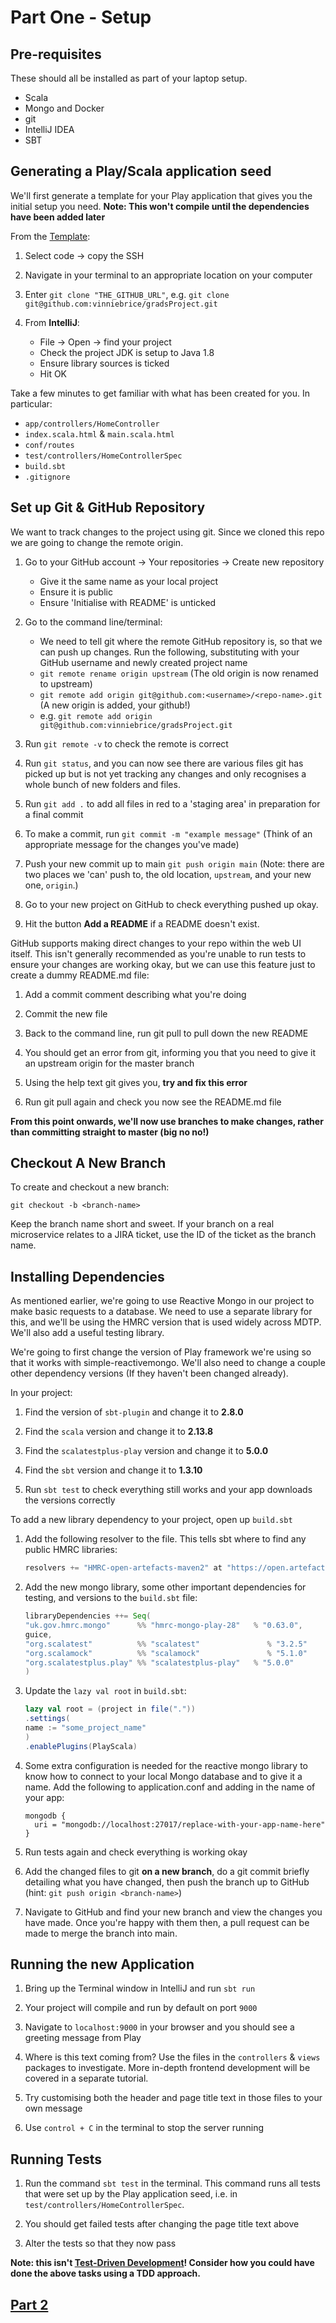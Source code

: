 # Part One - Setup

## Pre-requisites
These should all be installed as part of your laptop setup.
* Scala
* Mongo and Docker
* git
* IntelliJ IDEA
* SBT

## Generating a Play/Scala application seed 
We'll first generate a template for your Play application that gives you the initial setup you need. **Note: This won't compile until the dependencies have been added later**

From the [Template](https://github.com/vinniebrice/play-template):
1. Select code → copy the SSH

2. Navigate in your terminal to an appropriate location on your computer

3. Enter `git clone "THE_GITHUB_URL"`, e.g. `git clone git@github.com:vinniebrice/gradsProject.git`

4. From **IntelliJ**:
   * File → Open → find your project
   * Check the project JDK is setup to Java 1.8
   * Ensure library sources is ticked
   * Hit OK

Take a few minutes to get familiar with what has been created for you. In particular:
* `app/controllers/HomeController`
* `index.scala.html` & `main.scala.html`
* `conf/routes`
* `test/controllers/HomeControllerSpec`
* `build.sbt`
* `.gitignore`

## Set up Git & GitHub Repository
We want to track changes to the project using git. Since we cloned this repo we are going to change the remote origin.

1. Go to your GitHub account → Your repositories → Create new repository
   * Give it the same name as your local project
   * Ensure it is public
   * Ensure 'Initialise with README' is unticked

2. Go to the command line/terminal:
   * We need to tell git where the remote GitHub repository is, so that we can push up changes. Run the following, substituting with your GitHub username and newly created project name
   * `git remote rename origin upstream` (The old origin is now renamed to upstream)
   * `git remote add origin git@github.com:<username>/<repo-name>.git` (A new origin is added, your github!)
   * e.g. `git remote add origin git@github.com:vinniebrice/gradsProject.git`

3. Run `git remote -v` to check the remote is correct

4. Run `git status`, and you can now see there are various files git has picked up but is not yet tracking any changes and only recognises a whole bunch of new folders and files.

5. Run `git add .` to add all files in red to a 'staging area' in preparation for a final commit

6. To make a commit, run `git commit -m "example message"` (Think of an appropriate message for the changes you've made)

7. Push your new commit up to main `git push origin main` (Note: there are two places we 'can' push to, the old location, `upstream`, and your new one, `origin`.)

8. Go to your new project on GitHub to check everything pushed up okay.

9. Hit the button **Add a README** if a README doesn't exist.

GitHub supports making direct changes to your repo within the web UI itself. This isn't generally recommended as you're unable to run tests to ensure your changes are working okay, but we can use this feature just to create a dummy README.md file:
1. Add a commit comment describing what you're doing

2. Commit the new file

3. Back to the command line, run git pull to pull down the new README

4. You should get an error from git, informing you that you need to give it an upstream origin for the master branch

5. Using the help text git gives you, **try and fix this error**

6. Run git pull again and check you now see the README.md file

**From this point onwards, we'll now use branches to make changes, rather than committing straight to master (big no no!)**

## Checkout A New Branch
To create and checkout a new branch:

   ```
   git checkout -b <branch-name>
   ```
Keep the branch name short and sweet. If your branch on a real microservice relates to a JIRA ticket, use the ID of the ticket as the branch name.

## Installing Dependencies
As mentioned earlier, we're going to use Reactive Mongo in our project to make basic requests to a database.
We need to use a separate library for this, and we'll be using the HMRC version that is used widely across MDTP. We'll also add a useful testing library.

We're going to first change the version of Play framework we're using so that it works with simple-reactivemongo. We'll also need to change a couple other dependency versions (If they haven't been changed already).

In your project:

1. Find the version of `sbt-plugin` and change it to **2.8.0**

2. Find the `scala` version and change it to **2.13.8**

3. Find the `scalatestplus-play` version and change it to **5.0.0**

4. Find the `sbt` version and change it to **1.3.10**

5. Run `sbt test` to check everything still works and your app downloads the versions correctly

To add a new library dependency to your project, open up `build.sbt`

1. Add the following resolver to the file. This tells sbt where to find any public HMRC libraries:
    ```scala
    resolvers += "HMRC-open-artefacts-maven2" at "https://open.artefacts.tax.service.gov.uk/maven2"
    ```

2. Add the new mongo library, some other important dependencies for testing, and versions to the `build.sbt` file:
    ```scala
    libraryDependencies ++= Seq(
   "uk.gov.hmrc.mongo"      %% "hmrc-mongo-play-28"   % "0.63.0",
   guice,
   "org.scalatest"          %% "scalatest"               % "3.2.5"             % Test,
   "org.scalamock"          %% "scalamock"               % "5.1.0"             % Test,
   "org.scalatestplus.play" %% "scalatestplus-play"   % "5.0.0"          % Test
   )
   ```

4. Update the `lazy val root` in `build.sbt`:
    ```scala
    lazy val root = (project in file("."))
   .settings(
   name := "some_project_name"
   )
   .enablePlugins(PlayScala)
    ```

5. Some extra configuration is needed for the reactive mongo library to know how to connect to your local Mongo database and to give it a name. Add the following to application.conf and adding in the name of your app:
    ```
    mongodb {
      uri = "mongodb://localhost:27017/replace-with-your-app-name-here"
    }
    ```
6. Run tests again and check everything is working okay

7. Add the changed files to git **on a new branch**, do a git commit briefly detailing what you have changed, then push the branch up to GitHub (hint: `git push origin <branch-name>`)

8. Navigate to GitHub and find your new branch and view the changes you have made. Once you're happy with them then, a pull request can be made to merge the branch into main.

## Running the new Application
1. Bring up the Terminal window in IntelliJ and run `sbt run`

2. Your project will compile and run by default on port `9000`

3. Navigate to `localhost:9000` in your browser and you should see a greeting message from Play

4. Where is this text coming from? Use the files in the `controllers` & `views` packages to investigate. More in-depth frontend development will be covered in a separate tutorial.

5. Try customising both the header and page title text in those files to your own message

6. Use `control + C` in the terminal to stop the server running 

## Running Tests
1. Run the command `sbt test` in the terminal. This command runs all tests that were set up by the Play application seed, i.e. in `test/controllers/HomeControllerSpec`.

2. You should get failed tests after changing the page title text above

3. Alter the tests so that they now pass

**Note: this isn't [Test-Driven Development](https://www.agilealliance.org/glossary/tdd/#q=~(infinite~false~filters~(postType~(~%27page~%27post~%27aa_book~%27aa_event_session~%27aa_experience_report~%27aa_glossary~%27aa_research_paper~%27aa_video)~tags~(~%27tdd))~searchTerm~%27~sort~false~sortDirection~%27asc~page~1))! Consider how you could have done the above tasks using a TDD approach.**

## [Part 2](Part2.md)